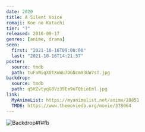 ```yaml
---
date: 2020
title: A Silent Voice
romaji: Koe no Katachi
tier: "?"
released: 2016-09-17
genres: [anime, drama]
seen:
  first: "2021-10-16T09:00:00"
  last: "2021-10-16T14:21:57"
poster:
  source: tmdb
  path: tuFaWiqX0TXoWu7DGNcmX3UW7sT.jpg
backdrop:
  source: tmdb
  path: q5HZvtyqG8Vz39Ee9uTQbLeEml.jpg
link:
  MyAnimeList: https://myanimelist.net/anime/28851
  TMDB: https://www.themoviedb.org/movie/378064
---
```


![Backdrop#f#fb](https://www.themoviedb.org/t/p/original/5lAMQMWpXMsirvtLLvW7cJgEPkU.jpg "Source: TMDB")
